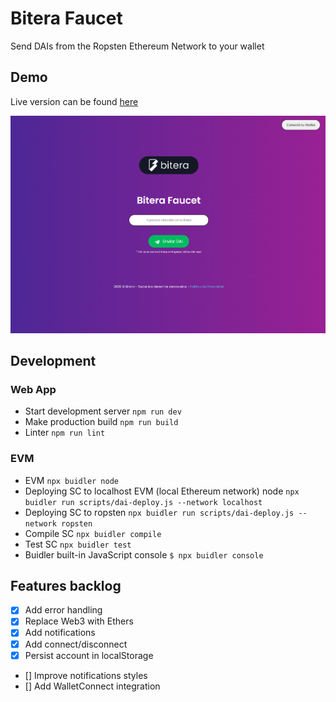 # Bitera Faucet
Send DAIs from the Ropsten Ethereum Network to your wallet


## Demo
Live version can be found [here](https://bitera-faucet.vercel.app/)

![alt text](https://github.com/mattiascaricato/bitera-faucet/blob/master/src/assets/app.PNG?raw=true "Bitera Faucet Preview")

## Development
### Web App
- Start development server ```npm run dev```
- Make production build ```npm run build```
- Linter ```npm run lint```

### EVM
- EVM ```npx buidler node```
- Deploying SC to localhost EVM (local Ethereum network) node ```npx buidler run scripts/dai-deploy.js --network localhost```
- Deploying SC to ropsten ```npx buidler run scripts/dai-deploy.js --network ropsten```
- Compile SC ```npx buidler compile```
- Test SC ```npx buidler test```
- Buidler built-in JavaScript console ```$ npx buidler console```

## Features backlog
- [x] Add error handling
- [x] Replace Web3 with Ethers
- [x] Add notifications
- [x] Add connect/disconnect
- [x] Persist account in localStorage
- [] Improve notifications styles
- [] Add WalletConnect integration
